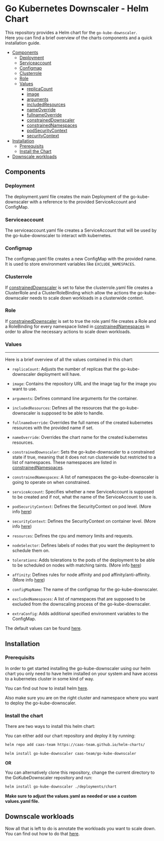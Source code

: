 # Go Kubernetes Downscaler - Helm Chart

This repository provides a Helm chart for the `go-kube-downscaler`.\
Here you can find a brief overview of the charts components and a quick installation guide.

- [Components](#components)
  - [Deployment](#deployment)
  - [Serviceaccount](#serviceaccount)
  - [Configmap](#configmap)
  - [Clusterrole](#clusterrole)
  - [Role](#role)
  - [Values](#values)
    - [replicaCount](#replicaCount)
    - [image](#image)
    - [arguments](#arguments)
    - [includedResources](#includedResources)
    - [nameOverride](#nameOverride)
    - [fullnameOverride](#fullnameOverride)
    - [constrainedDownscaler](#constrainedDownscaler)
    - [constrainedNamespaces](#constrainedNamespaces)
    - [podSecurityContext](#podSecurityContext)
    - [securityContext](#securityContext)
- [Installation](#installation)
  - [Prerequisits](#prerequisits)
  - [Install the Chart](#install-the-chart)
- [Downscale workloads](#downscale-workloads)

## Components

### Deployment

The deployment.yaml file creates the main Deployment of the go-kube-downscaler with a reference to the provided ServiceAccount and ConfigMap.

### Serviceaccount

The serviceaccount.yaml file creates a ServiceAccount that will be used by the go-kube-downscaler to interact with kubernetes.

### Configmap

The configmap.yaml file creates a new ConfigMap with the provided name. It is used to store environment variables like `EXCLUDE_NAMESPACES`.

### Clusterrole

If [constrainedDownscaler](#constrainedDownscaler) is set to false the clusterrole.yaml file creates a ClusterRole and a ClusterRoleBinding which allow the actions the go-kube-downscaler needs to scale down workloads in a clusterwide context.

### Role

If [constrainedDownscaler](#constrainedDownscaler) is set to true the role.yaml file creates a Role and a RoleBinding for every namespace listed in [constrainedNamespaces](#constrainedNamespaces) in order to allow the necessary actions to scale down workloads.

### Values
---
Here is a brief overview of all the values contained in this chart:

- <a id="replicaCount"></a>`replicaCount`: Adjusts the number of replicas that the go-kube-downscaler deployment will have.

- <a id="image"></a>`image`: Contains the repository URL and the image tag for the image you want to use.

- <a id="arguments"></a>`arguments`: Defines command line arguments for the container.

- <a id="includedResources"></a>`includedResources`: Defines all the resources that the go-kube-downscaler is supposed to be able to handle.

- <a id="fullnameOverride"></a>`fullnameOverride`: Overrides the full names of the created kubernetes resources with the provided name if set.

- <a id="nameOverride"></a>`nameOverride`: Overrides the chart name for the created kubernetes resources.

- <a id="constrainedDownscaler"></a>`constrainedDownscaler`: Sets the go-kube-downscaler to a constrained state if true, meaning that it does not run clusterwide but restricted to a list of namespaces. These namespaces are listed in [constrainedNamespaces](#constrainedNamespaces).

- <a id="constrainedNamespaces"></a>`constrainedNamespaces`: A list of namespaces the go-kube-downscaler is going to operate on when constrained.

- <a id="serviceAccount"></a>`serviceAccount`: Specifies whether a new ServiceAccount is supposed to be created and if not, what the name of the ServiceAccount to use is.

- <a id="podSecurityContext"></a>`podSecurityContext`: Defines the SecurityContext on pod level. (More info [here](https://kubernetes.io/docs/tasks/configure-pod-container/security-context/))

- <a id="securityContext"></a>`securityContext`: Defines the SecurityContext on container level. (More info [here](https://kubernetes.io/docs/tasks/configure-pod-container/security-context/))

- <a id="resources"></a>`resources`: Defines the cpu and memory limits and requests.

- <a id="nodeSelector"></a>`nodeSelector`: Defines labels of nodes that you want the deployment to schedule them on.

- <a id="tolerations"></a>`tolerations`: Adds tolerations to the pods of the deployment to be able to be scheduled on nodes with matching taints. (More info [here](https://kubernetes.io/docs/concepts/scheduling-eviction/taint-and-toleration/))

- <a id="affinity"></a>`affinity`: Defines rules for node affinity and pod affinity/anti-affinity. (More info [here](https://kubernetes.io/docs/concepts/scheduling-eviction/assign-pod-node/))

- <a id="configMapName"></a>`configMapName`: The name of the configmap for the go-kube-downscaler.

- <a id="excludedNamespaces"></a>`excludedNamespaces`: A list of namespaces that are supposed to be excluded from the downscaling process of the go-kube-downscaler.

- <a id="extraConfig"></a>`extraConfig`: Adds additional specified environment variables to the ConfigMap.

The default values can be found [here](./values.yaml).

## Installation

### Prerequisits

In order to get started installing the go-kube-downscaler using our helm chart you only need to have helm installed on your system and have access to a kubernetes cluster in some kind of way.

You can find out how to install helm [here](https://helm.sh/docs/intro/install/).

Also make sure you are on the right cluster and namespace where you want to deploy the go-kube-downscaler.

### Install the chart

There are two ways to install this helm chart:

You can either add our chart repository and deploy it by running:
```bash
helm repo add caas-team https://caas-team.github.io/helm-charts/

helm install go-kube-downscaler caas-team/go-kube-downscaler
```

**OR**

You can alternatively clone this repository, change the current directory to the GoKubeDownscaler repository and run:
```bash
helm install go-kube-downscaler ./deployments/chart
```

**Make sure to adjust the values.yaml as needed or use a custom values.yaml file.**

## Downscale workloads

 Now all that is left to do is annotate the workloads you want to scale down.
 You can find out how to do that [here](../../README.md).

